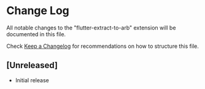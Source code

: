 # Change Log

All notable changes to the "flutter-extract-to-arb" extension will be documented in this file.

Check [Keep a Changelog](http://keepachangelog.com/) for recommendations on how to structure this file.

## [Unreleased]

- Initial release